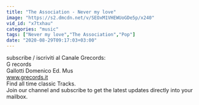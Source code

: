 ```yaml
---
title: "The Association - Never my love"
image: "https://s2.dmcdn.net/v/SEOxM1VHEWUoGDe5p/x240"
vid_id: "x7txhau"
categories: "music"
tags: ["Never my love","The Association","Pop"]
date: "2020-08-29T09:17:03+03:00"
---
```

subscribe / iscriviti al Canale Grecords:     <br>G records    <br>Gallotti Domenico Ed. Mus   <br>www.grecords.it   <br>Find all time classic Tracks.   <br>Join our channel and subscribe to get the latest updates directly into your mailbox.
